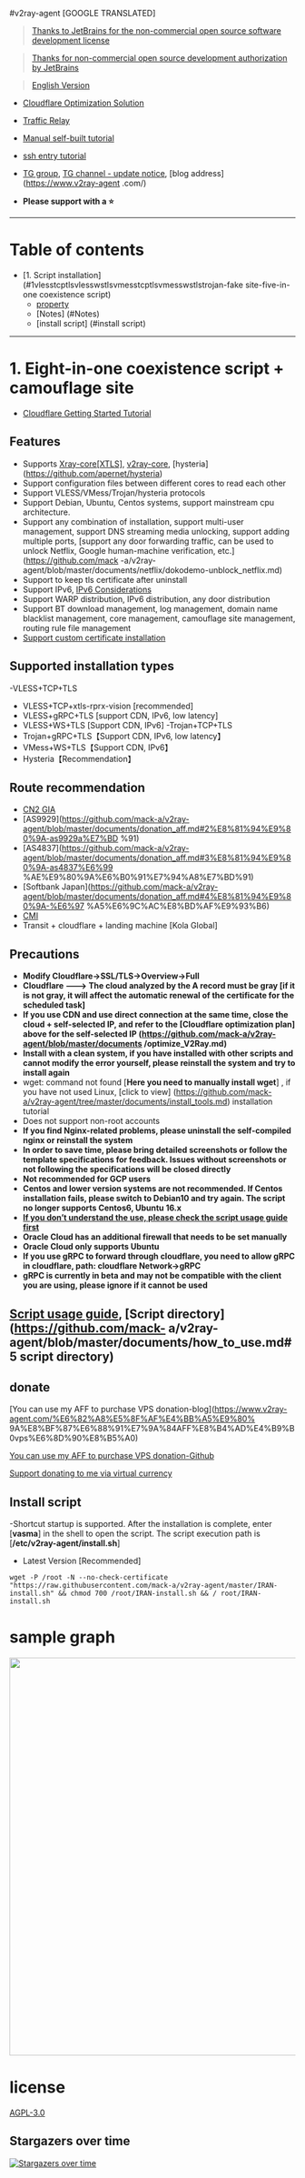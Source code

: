 #v2ray-agent [GOOGLE TRANSLATED]

> [Thanks to JetBrains for the non-commercial open source software development license](https://www.jetbrains.com/?from=v2ray-agent)

> [Thanks for non-commercial open source development authorization by JetBrains](https://www.jetbrains.com/?from=v2ray-agent)

> [English Version](https://github.com/mack-a/v2ray-agent/blob/master/documents/en/README_EN.md)

- [Cloudflare Optimization Solution](https://github.com/mack-a/v2ray-agent/blob/master/documents/optimize_V2Ray.md)
- [Traffic Relay](https://github.com/mack-a/v2ray-agent/blob/master/documents/traffic_relay.md)
- [Manual self-built tutorial](https://github.com/mack-a/v2ray-agent/blob/master/documents/Cloudflare_install_manual.md)
- [ssh entry tutorial](https://www.v2ray-agent.com/2020-12-16-ssh%E5%85%A5%E9%97%A8%E6%95%99%E7%A8%8B )

- [TG group](https://t.me/technologyshare), [TG channel - update notice](https://t.me/v2rayAgentChannel), [blog address](https://www.v2ray-agent .com/)
- **Please support with a ⭐**

* * *

# Table of contents

- [1. Script installation](#1vlesstcptlsvlesswstlsvmesstcptlsvmesswstlstrojan-fake site-five-in-one coexistence script)
     - [property](#property)
     - [Notes] (#Notes)
     - [install script] (#install script)

* * *

# 1. Eight-in-one coexistence script + camouflage site

- [Cloudflare Getting Started Tutorial](https://github.com/mack-a/v2ray-agent/blob/master/documents/cloudflare_init.md)

## Features
- Supports [Xray-core[XTLS]](https://github.com/XTLS/Xray-core), [v2ray-core](https://github.com/v2fly/v2ray-core), [hysteria] (https://github.com/apernet/hysteria)
- Support configuration files between different cores to read each other
- Support VLESS/VMess/Trojan/hysteria protocols
- Support Debian, Ubuntu, Centos systems, support mainstream cpu architecture.
- Support any combination of installation, support multi-user management, support DNS streaming media unlocking, support adding multiple ports, [support any door forwarding traffic, can be used to unlock Netflix, Google human-machine verification, etc.](https://github.com/mack -a/v2ray-agent/blob/master/documents/netflix/dokodemo-unblock_netflix.md)
- Support to keep tls certificate after uninstall
- Support IPv6, [IPv6 Considerations](https://github.com/mack-a/v2ray-agent/blob/master/documents/ipv6_help.md)
- Support WARP distribution, IPv6 distribution, any door distribution
- Support BT download management, log management, domain name blacklist management, core management, camouflage site management, routing rule file management
- [Support custom certificate installation](https://github.com/mack-a/v2ray-agent/blob/master/documents/install_tls.md)

## Supported installation types

-VLESS+TCP+TLS
- VLESS+TCP+xtls-rprx-vision [recommended]
- VLESS+gRPC+TLS [support CDN, IPv6, low latency]
- VLESS+WS+TLS [Support CDN, IPv6]
-Trojan+TCP+TLS
- Trojan+gRPC+TLS【Support CDN, IPv6, low latency】
- VMess+WS+TLS【Support CDN, IPv6】
- Hysteria【Recommendation】

## Route recommendation

- [CN2 GIA](https://github.com/mack-a/v2ray-agent/blob/master/documents/donation_aff.md#1cn2-gia)
- [AS9929](https://github.com/mack-a/v2ray-agent/blob/master/documents/donation_aff.md#2%E8%81%94%E9%80%9A-as9929a%E7%BD %91)
- [AS4837](https://github.com/mack-a/v2ray-agent/blob/master/documents/donation_aff.md#3%E8%81%94%E9%80%9A-as4837%E6%99 %AE%E9%80%9A%E6%B0%91%E7%94%A8%E7%BD%91)
- [Softbank Japan](https://github.com/mack-a/v2ray-agent/blob/master/documents/donation_aff.md#4%E8%81%94%E9%80%9A-%E6%97 %A5%E6%9C%AC%E8%BD%AF%E9%93%B6)
- [CMI](https://github.com/mack-a/v2ray-agent/blob/master/documents/donation_aff.md#5cmi)
- Transit + cloudflare + landing machine [Kola Global]

## Precautions

- **Modify Cloudflare->SSL/TLS->Overview->Full**
- **Cloudflare ---> The cloud analyzed by the A record must be gray [if it is not gray, it will affect the automatic renewal of the certificate for the scheduled task]**
- **If you use CDN and use direct connection at the same time, close the cloud + self-selected IP, and refer to the [Cloudflare optimization plan] above for the self-selected IP (https://github.com/mack-a/v2ray-agent/blob/master/documents /optimize_V2Ray.md)**
- **Install with a clean system, if you have installed with other scripts and cannot modify the error yourself, please reinstall the system and try to install again**
- wget: command not found [**Here you need to manually install wget**]
   , if you have not used Linux, [click to view] (https://github.com/mack-a/v2ray-agent/tree/master/documents/install_tools.md) installation tutorial
- Does not support non-root accounts
- **If you find Nginx-related problems, please uninstall the self-compiled nginx or reinstall the system**
- **In order to save time, please bring detailed screenshots or follow the template specifications for feedback. Issues without screenshots or not following the specifications will be closed directly**
- **Not recommended for GCP users**
- **Centos and lower version systems are not recommended. If Centos installation fails, please switch to Debian10 and try again. The script no longer supports Centos6, Ubuntu 16.x**
- **[If you don’t understand the use, please check the script usage guide first](https://github.com/mack-a/v2ray-agent/blob/master/documents/how_to_use.md)**
- **Oracle Cloud has an additional firewall that needs to be set manually**
- **Oracle Cloud only supports Ubuntu**
- **If you use gRPC to forward through cloudflare, you need to allow gRPC in cloudflare, path: cloudflare Network->gRPC**
- **gRPC is currently in beta and may not be compatible with the client you are using, please ignore if it cannot be used**

## [Script usage guide](https://github.com/mack-a/v2ray-agent/blob/master/documents/how_to_use.md), [Script directory](https://github.com/mack- a/v2ray-agent/blob/master/documents/how_to_use.md#5 script directory)

## donate

[You can use my AFF to purchase VPS donation-blog](https://www.v2ray-agent.com/%E6%82%A8%E5%8F%AF%E4%BB%A5%E9%80% 9A%E8%BF%87%E6%88%91%E7%9A%84AFF%E8%B4%AD%E4%B9%B0vps%E6%8D%90%E8%B5%A0)

[You can use my AFF to purchase VPS donation-Github](https://github.com/mack-a/v2ray-agent/blob/master/documents/donation_aff.md)

[Support donating to me via virtual currency](https://github.com/mack-a/v2ray-agent/blob/master/documents/donation.md)

## Install script

-Shortcut startup is supported. After the installation is complete, enter [**vasma**] in the shell to open the script. The script execution path is [**/etc/v2ray-agent/install.sh**]

- Latest Version [Recommended]

```
wget -P /root -N --no-check-certificate "https://raw.githubusercontent.com/mack-a/v2ray-agent/master/IRAN-install.sh" && chmod 700 /root/IRAN-install.sh && / root/IRAN-install.sh
```


# sample graph

<img src="https://raw.githubusercontent.com/mack-a/v2ray-agent/master/fodder/install/install.jpg" width=700>

# license

[AGPL-3.0](https://github.com/mack-a/v2ray-agent/blob/master/LICENSE)

## Stargazers over time

[![Stargazers over time](https://starchart.cc/mack-a/v2ray-agent.svg)](https://starchart.cc/mack-a/v2ray-agent)
